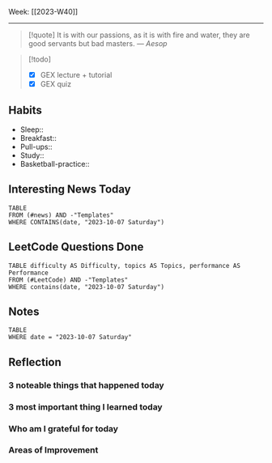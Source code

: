 Week: [[2023-W40]]
- - -
>[!quote]
> It is with our passions, as it is with fire and water, they are good servants but bad masters.
> — <cite>Aesop</cite>

>[!todo]
>- [x] GEX lecture + tutorial
>- [x] GEX quiz

## Habits

- Sleep:: 
- Breakfast:: 
- Pull-ups:: 
- Study:: 
- Basketball-practice:: 
## Interesting News Today

```dataview
TABLE 
FROM (#news) AND -"Templates"
WHERE CONTAINS(date, "2023-10-07 Saturday") 
```

## LeetCode Questions Done

```dataview
TABLE difficulty AS Difficulty, topics AS Topics, performance AS Performance
FROM (#LeetCode) AND -"Templates"
WHERE contains(date, "2023-10-07 Saturday") 
```

## Notes

```dataview
TABLE
WHERE date = "2023-10-07 Saturday"
```

## Reflection

### 3 noteable things that happened today

### 3 most important thing I learned today

### Who am I grateful for today

### Areas of Improvement